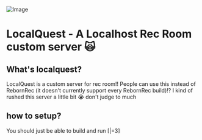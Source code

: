 ![Image](https://raw.githubusercontent.com/Epic-Quest/LocalQuest-Data/refs/heads/main/Images/LocalQuestBanner.png)
# LocalQuest - A Localhost Rec Room custom server 🙀
## What's localquest?
LocalQuest is a custom server for rec room!! People can use this instead of RebornRec (it doesn't currently support every RebornRec build)!?
I kind of rushed this server a little bit 😭 don't judge to much

## how to setup?
You should just be able to build and run [|=3]

